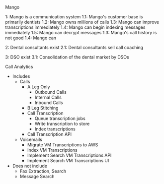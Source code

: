Mango

1: Mango is a communication system
1.1: Mango's customer base is primarily dentists
1.2: Mango owns millions of calls
1.3: Mango can improve transcriptions immediately
1.4: Mango can begin indexing messages immediately
1.5: Mango can decrypt messages
1.3: Mango's call history is not good
1.4: Mango can

2: Dental consultants exist
2.1: Dental consultants sell call coaching

3: DSO exist
3.1: Consolidation of the dental market by DSOs

Call Analytics

- Includes
  - Calls
    - A Leg Only
      - Outbound Calls
      - Internal Calls
      - Inbound Calls
    - B Leg Stitching
    - Call Transcription
      - Queue transcription jobs
      - Write transcription to store
      - Index transcriptions
    - Call Transcription API
  - Voicemails
    - Migrate VM Transcriptions to AWS
    - Index VM Transcriptions
    - Implement Search VM Transcriptions API
    - Implement Search VM Transcriptions UI
- Does not include
  - Fax Extraction, Search
  - Message Search
